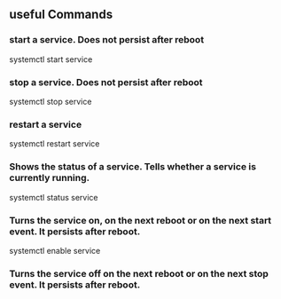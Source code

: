 ## useful Commands

### start a service. Does not persist after reboot
systemctl start service

### stop a service. Does not persist after reboot
systemctl stop service

### restart a service
systemctl restart service

### Shows the status of a service. Tells whether a service is currently running.
systemctl status service

### Turns the service on, on the next reboot or on the next start event. It persists after reboot.
systemctl enable service

### Turns the service off on the next reboot or on the next stop event. It persists after reboot.

